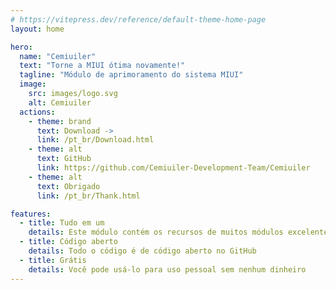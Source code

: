 ```yaml
---
# https://vitepress.dev/reference/default-theme-home-page
layout: home

hero:
  name: "Cemiuiler"
  text: "Torne a MIUI ótima novamente!"
  tagline: "Módulo de aprimoramento do sistema MIUI"
  image:
    src: images/logo.svg
    alt: Cemiuiler
  actions:
    - theme: brand
      text: Download ->
      link: /pt_br/Download.html
    - theme: alt
      text: GitHub
      link: https://github.com/Cemiuiler-Development-Team/Cemiuiler
    - theme: alt
      text: Obrigado
      link: /pt_br/Thank.html

features:
  - title: Tudo em um
    details: Este módulo contém os recursos de muitos módulos excelentes
  - title: Código aberto
    details: Todo o código é de código aberto no GitHub
  - title: Grátis
    details: Você pode usá-lo para uso pessoal sem nenhum dinheiro
---
```


